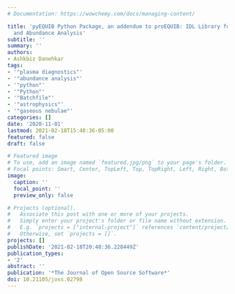 ```yaml
---
# Documentation: https://wowchemy.com/docs/managing-content/

title: 'pyEQUIB Python Package, an addendum to proEQUIB: IDL Library for Plasma Diagnostics
  and Abundance Analysis'
subtitle: ''
summary: ''
authors:
- Ashkbiz Danehkar
tags:
- '"plasma diagnostics"'
- '"abundance analysis"'
- '"python"'
- '"Python"'
- '"Batchfile"'
- '"astrophysics"'
- '"gaseous nebulae"'
categories: []
date: '2020-11-01'
lastmod: 2021-02-18T15:48:36-05:00
featured: false
draft: false

# Featured image
# To use, add an image named `featured.jpg/png` to your page's folder.
# Focal points: Smart, Center, TopLeft, Top, TopRight, Left, Right, BottomLeft, Bottom, BottomRight.
image:
  caption: ''
  focal_point: ''
  preview_only: false

# Projects (optional).
#   Associate this post with one or more of your projects.
#   Simply enter your project's folder or file name without extension.
#   E.g. `projects = ["internal-project"]` references `content/project/deep-learning/index.md`.
#   Otherwise, set `projects = []`.
projects: []
publishDate: '2021-02-18T20:48:36.228449Z'
publication_types:
- '2'
abstract: ''
publication: '*The Journal of Open Source Software*'
doi: 10.21105/joss.02798
---
```

